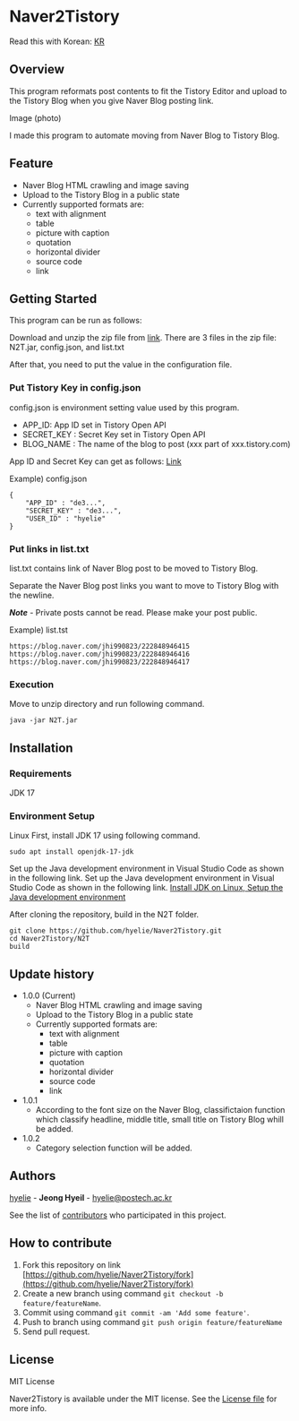 # Naver2Tistory

Read this with Korean: [KR](./README_KR.md)

## Overview
This program reformats post contents to fit the Tistory Editor and upload to the Tistory Blog when you give Naver Blog posting link.

Image (photo)

I made this program to automate moving from Naver Blog to Tistory Blog.

## Feature
- Naver Blog HTML crawling and image saving
- Upload to the Tistory Blog in a public state
- Currently supported formats are:
    - text with alignment
    - table
    - picture with caption
    - quotation
    - horizontal divider
    - source code
    - link

## Getting Started
This program can be run as follows:

Download and unzip the zip file from [link](https://github.com/hyelie/Naver2Tistory/releases/tag/v0.0.1). There are 3 files in the zip file: N2T.jar, config.json, and list.txt

After that, you need to put the value in the configuration file.

### Put Tistory Key in config.json
config.json is environment setting value used by this program.
- APP_ID: App ID set in Tistory Open API
- SECRET_KEY : Secret Key set in Tistory Open API
- BLOG_NAME : The name of the blog to post (xxx part of xxx.tistory.com)

App ID and Secret Key can get as follows: [Link](https://hyelie.tistory.com/entry/Tistory-Open-API-%EC%95%B1-%EB%93%B1%EB%A1%9D) 

Example) config.json
```
{
    "APP_ID" : "de3...",
    "SECRET_KEY" : "de3...",
    "USER_ID" : "hyelie"
}
```

### Put links in list.txt
list.txt contains link of Naver Blog post to be moved to Tistory Blog.

Separate the Naver Blog post links you want to move to Tistory Blog with the newline.

***Note*** - Private posts cannot be read. Please make your post public.

Example) list.tst
```
https://blog.naver.com/jhi990823/222848946415
https://blog.naver.com/jhi990823/222848946416
https://blog.naver.com/jhi990823/222848946417
```

### Execution
Move to unzip directory and run following command.
```
java -jar N2T.jar
```

## Installation
### Requirements

JDK 17

### Environment Setup

Linux
First, install JDK 17 using following command.
```
sudo apt install openjdk-17-jdk
```
Set up the Java development environment in Visual Studio Code as shown in the following link.
Set up the Java development environment in Visual Studio Code as shown in the following link. [Install JDK on Linux, Setup the Java development environment](https://hyelie.tistory.com/entry/GCP%EC%97%90-Java-%EA%B0%9C%EB%B0%9C%ED%99%98%EA%B2%BD-%EC%84%B8%ED%8C%85?category=947331)

After cloning the repository, build in the N2T folder.
```
git clone https://github.com/hyelie/Naver2Tistory.git
cd Naver2Tistory/N2T
build
```

## Update history

* 1.0.0 (Current)
    - Naver Blog HTML crawling and image saving
    - Upload to the Tistory Blog in a public state
    - Currently supported formats are:
        - text with alignment
        - table
        - picture with caption
        - quotation
        - horizontal divider
        - source code
        - link
* 1.0.1
    - According to the font size on the Naver Blog, classifictaion function which classify headline, middle title, small title on Tistory Blog whill be added.
* 1.0.2
    - Category selection function will be added.

## Authors
[hyelie](https://github.com/hyelie) - **Jeong Hyeil** - <hyelie@postech.ac.kr>

See the list of [contributors](./CONTRIBUTORS) who participated in this project.

## How to contribute

1. Fork this repository on link [https://github.com/hyelie/Naver2Tistory/fork](https://github.com/hyelie/Naver2Tistory/fork)
2. Create a new branch using command `git checkout -b feature/featureName`.
3. Commit using command `git commit -am 'Add some feature'`.
4. Push to branch using command `git push origin feature/featureName`
5. Send pull request.

## License

MIT License

Naver2Tistory is available under the MIT license. See the [License file](./LICENSE) for more info.